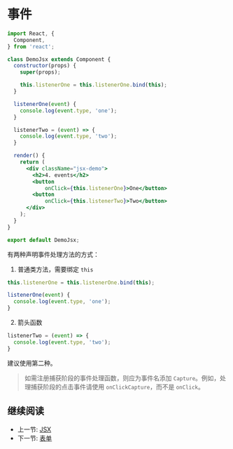 # 事件

```jsx
import React, {
  Component,
} from 'react';

class DemoJsx extends Component {
  constructor(props) {
    super(props);

    this.listenerOne = this.listenerOne.bind(this);
  }

  listenerOne(event) {
    console.log(event.type, 'one');
  }

  listenerTwo = (event) => {
    console.log(event.type, 'two');
  }

  render() {
    return (
      <div className="jsx-demo">
        <h2>4. events</h2>
        <button
            onClick={this.listenerOne}>One</button>
        <button
            onClick={this.listenerTwo}>Two</button>
      </div>
    );
  }
}

export default DemoJsx;
```

有两种声明事件处理方法的方式：

1. 普通类方法，需要绑定 `this`
  ```js
  this.listenerOne = this.listenerOne.bind(this);

  listenerOne(event) {
    console.log(event.type, 'one');
  }
  ```
2. 箭头函数
  ```js
  listenerTwo = (event) => {
    console.log(event.type, 'two');
  }
  ```

建议使用第二种。

>如需注册捕获阶段的事件处理函数，则应为事件名添加 `Capture`。例如，处理捕获阶段的点击事件请使用 `onClickCapture`，而不是 `onClick`。

## 继续阅读

+ 上一节: [JSX](./jsx.md)
+ 下一节: [表单](./form.md)
